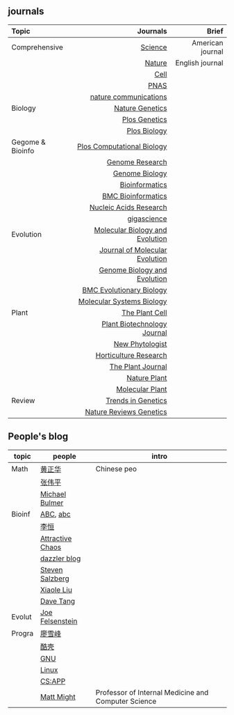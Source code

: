 ## journals
|Topic|Journals|Brief|
|:-----------------|-------:|----:|
  |Comprehensive|[Science](https://www.sciencemag.org/)|American journal|
  |             |[Nature](https://www.nature.com/)     |English journal |
  |             |[Cell](https://www.cell.com/cell/home)|                |
  |             |[PNAS](https://www.pnas.org/)         |                |
  |             |[nature communications](https://www.nature.com/ncomms/)||
  |Biology      |[Nature Genetics](https://www.nature.com/ng/)||
  |             |[Plos Genetics](https://journals.plos.org/plosgenetics/)||
  |             |[Plos Biology](https://journals.plos.org/plosbiology/)||
  |Gegome & Bioinfo|[Plos Computational Biology](https://journals.plos.org/ploscompbiol/)||
  |                |[Genome Research](https://genome.cshlp.org/)||
  |                |[Genome Biology](https://genomebiology.biomedcentral.com/)||
  |                |[Bioinformatics](https://academic.oup.com/bioinformatics)||
  |                |[BMC Bioinformatics](https://bmcbioinformatics.biomedcentral.com/)||
  |                |[Nucleic Acids Research](https://academic.oup.com/nar)||
  |                |[gigascience](https://academic.oup.com/gigascience)||
  |Evolution       |[Molecular Biology and Evolution](https://academic.oup.com/mbe)||
  |                |[Journal of Molecular Evolution](https://www.springer.com/journal/239)||
  |                |[Genome Biology and Evolution](https://academic.oup.com/gbe/)||
  |                |[BMC Evolutionary Biology](https://bmcevolbiol.biomedcentral.com/)||
  |                |[Molecular Systems Biology](https://www.embopress.org/journal/17444292)||
  |Plant           |[The Plant Cell](http://www.plantcell.org/)||
  |                |[Plant Biotechnology Journal](https://onlinelibrary.wiley.com/journal/14677652)||
  |                |[New Phytologist](https://nph.onlinelibrary.wiley.com/journal/14698137)||
  |                |[Horticulture Research](http://hortres.com/)||
  |                |[The Plant Journal](https://onlinelibrary.wiley.com/journal/1365313x)||
  |                |[Nature Plant](https://www.nature.com/nplants/)||
  |                |[Molecular Plant](https://www.cell.com/molecular-plant/home)||
  |Review          |[Trends in Genetics](https://www.cell.com/trends/genetics/home)||
  |                |[Nature Reviews Genetics](https://www.nature.com/nrg/)||

## People's blog
topic |  people | intro
----- |  ------ | ------
Math | [黄正华](http://aff.whu.edu.cn/huangzh/) | Chinese peo
  |    |  [张伟平](http://staff.ustc.edu.cn/~zwp/) |
  |    |  [Michael Bulmer](http://michaelbulmer.com/) |
Bioinf | [ABC](http://abc.gao-lab.org/), [abc](https://bigd.big.ac.cn/education/courses/abc/) |
  |    | [李恒](http://www.liheng.org/) |
  |     | [Attractive Chaos](https://attractivechaos.wordpress.com/) |
  |     | [dazzler blog](https://dazzlerblog.wordpress.com/) |
  |     | [Steven Salzberg](http://genome.fieldofscience.com/)
  |     | [Xiaole Liu](https://www.longwoodgenomics.org/)
  |     | [Dave Tang](https://davetang.org/muse/)
Evolut | [Joe Felsenstein](https://evolution.genetics.washington.edu/felsenstein.html) |
Progra | [廖雪峰](https://www.liaoxuefeng.com/) |
 |     | [酷壳](https://coolshell.cn/) |
 |     | [GNU](https://www.gnu.org/) |
 |     | [Linux](https://www.linux.org/) |
 |     | [CS:APP](http://yiligong.org/csapp3e/) | 
 |     | [Matt Might](http://matt.might.net/articles/) | Professor of Internal Medicine and Computer Science
